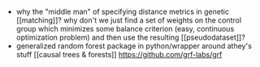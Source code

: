 
- why the "middle man" of specifying distance metrics in genetic [[matching]]? why don't we just find a set of weights on the control group which minimizes some balance criterion (easy, continuous optimization problem) and then use the resulting [[pseudodataset]]?
- generalized random forest package in python/wrapper around athey's stuff [[causal trees & forests]] https://github.com/grf-labs/grf